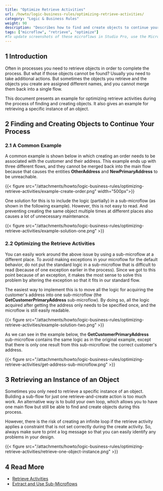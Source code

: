 ```yaml
---
title: "Optimize Retrieve Activities"
url: /howto/logic-business-rules/optimizing-retrieve-activities/
category: "Logic & Business Rules"
weight: 90
description: "Describes how to find and create objects to continue your process as well as retrieve an instance of an object."
tags: ["microflow", "retrieve", "optimize"]
#To update screenshots of these microflows in Studio Pro, use the Microflow Screenshots app.
---
```


## 1 Introduction

Often in processes you need to retrieve objects in order to complete the process. But what if those objects cannot be found? Usually you need to take additional actions. But sometimes the objects you retrieve and the objects you create are assigned different names, and you cannot merge them back into a single flow.

This document presents an example for optimizing retrieve activities during the process of finding and creating objects. It also gives an example for retrieving a specific instance of an object.

## 2 Finding and Creating Objects to Continue Your Process 

### 2.1 A Common Example 

A common example is shown below in which creating an order needs to be associated with the customer and their address. This example ends up with three different flows, and they cannot be merged back into the main flow because that causes the entities **OtherAddress** and **NewPrimaryAddress** to be unreachable.

{{< figure src="/attachments/howto/logic-business-rules/optimizing-retrieve-activities/example-create-order.png" width="500px">}}

One solution for this is to include the logic (partially) in a sub-microflow (as shown in the following example). However, this is not easy to read. And preventing creating the same object multiple times at different places also causes a lot of unnecessary maintenance.

{{< figure src="/attachments/howto/logic-business-rules/optimizing-retrieve-activities/example-solution-one.png" >}}

### 2.2 Optimizing the Retrieve Activities 

You can easily work around the above issue by using a sub-microflow at a different place. To avoid making exceptions in your microflow for the default behavior, do not put the standard logic in a sub-microflow that is difficult to read (because of one exception earlier in the process). Since we got to this point because of an exception, it makes the most sense to solve this problem by altering the exception so that it fits in our standard flow.

The easiest way to implement this is to move all the logic for acquiring the customer's address into one sub-microflow (the **GetCustomerPrimaryAddress** sub-microflow). By doing so, all the logic acquired after getting the address only needs to be specified once, and the microflow is still easily readable. 

{{< figure src="/attachments/howto/logic-business-rules/optimizing-retrieve-activities/example-solution-two.png" >}}

As we can see in the example below, the **GetCustomerPrimaryAddress** sub-microflow contains the same logic as in the original example, except that there is only one result from this sub-microflow: the correct customer's address.

{{< figure src="/attachments/howto/logic-business-rules/optimizing-retrieve-activities/get-address-sub-microflow.png" >}}

## 3 Retrieving an Instance of an Object

Sometimes you only need to retrieve a specific instance of an object. Building a sub-flow for just one retrieve-and-create action is too much work. An alternative way is to build your own loop, which allows you to have one main flow but still be able to find and create objects during this process.

However, there is the risk of creating an infinite loop if the retrieve activity applies a constraint that is not set correctly during the create activity. So, always make sure to print a log message so that you can easily identify any problems in your design.

{{< figure src="/attachments/howto/logic-business-rules/optimizing-retrieve-activities/retrieve-one-object-instance.png" >}}

## 4 Read More

* [Retrieve Activities](/refguide/retrieve/)
* [Extract and Use Sub-Microflows](/howto/logic-business-rules/extract-and-use-sub-microflows/)